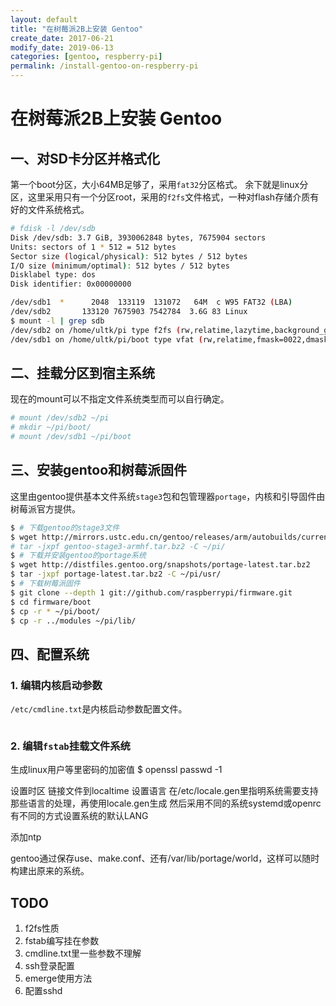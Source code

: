 ```yaml
---
layout: default
title: "在树莓派2B上安装 Gentoo"
create_date: 2017-06-21
modify_date: 2019-06-13
categories: [gentoo, respberry-pi]
permalink: /install-gentoo-on-respberry-pi
---
```


# 在树莓派2B上安装 Gentoo

## 一、对SD卡分区并格式化

第一个boot分区，大小64MB足够了，采用`fat32`分区格式。
余下就是linux分区，这里采用只有一个分区root，采用的`f2fs`文件格式，一种对flash存储介质有好的文件系统格式。
```bash
# fdisk -l /dev/sdb
Disk /dev/sdb: 3.7 GiB, 3930062848 bytes, 7675904 sectors
Units: sectors of 1 * 512 = 512 bytes
Sector size (logical/physical): 512 bytes / 512 bytes
I/O size (minimum/optimal): 512 bytes / 512 bytes
Disklabel type: dos
Disk identifier: 0x00000000

/dev/sdb1  *      2048  133119  131072   64M  c W95 FAT32 (LBA)
/dev/sdb2       133120 7675903 7542784  3.6G 83 Linux
$ mount -l | grep sdb
/dev/sdb2 on /home/ultk/pi type f2fs (rw,relatime,lazytime,background_gc=on,user_xattr,acl,inline_data,inline_dentry,flush_merge,extent_cache,mode=adaptive,active_logs=6)
/dev/sdb1 on /home/ultk/pi/boot type vfat (rw,relatime,fmask=0022,dmask=0022,codepage=437,iocharset=iso8859-1,shortname=mixed,errors=remount-ro)
```

## 二、挂载分区到宿主系统

现在的mount可以不指定文件系统类型而可以自行确定。
```bash
# mount /dev/sdb2 ~/pi
# mkdir ~/pi/boot/
# mount /dev/sdb1 ~/pi/boot
```

## 三、安装gentoo和树莓派固件

这里由gentoo提供基本文件系统`stage3`包和包管理器`portage`，内核和引导固件由树莓派官方提供。
```bash
$ # 下载gentoo的stage3文件
$ wget http://mirrors.ustc.edu.cn/gentoo/releases/arm/autobuilds/current-stage3-armv7a_hardfp/stage3-armv7a_hardfp-20161129.tar.bz2 -O gentoo-stage3-armhf.tar.bz2
# tar -jxpf gentoo-stage3-armhf.tar.bz2 -C ~/pi/
$ # 下载并安装gentoo的portage系统
$ wget http://distfiles.gentoo.org/snapshots/portage-latest.tar.bz2
$ tar -jxpf portage-latest.tar.bz2 -C ~/pi/usr/
$ # 下载树莓派固件
$ git clone --depth 1 git://github.com/raspberrypi/firmware.git
$ cd firmware/boot
$ cp -r * ~/pi/boot/
$ cp -r ../modules ~/pi/lib/
```

## 四、配置系统

### 1. 编辑内核启动参数

`/etc/cmdline.txt`是内核启动参数配置文件。
```txt
```

### 2. 编辑`fstab`挂载文件系统

生成linux用户等里密码的加密值
$ openssl passwd -1

设置时区
 链接文件到localtime
设置语言
 在/etc/locale.gen里指明系统需要支持那些语言的处理，再使用locale.gen生成
然后采用不同的系统systemd或openrc有不同的方式设置系统的默认LANG

添加ntp

gentoo通过保存use、make.conf、还有/var/lib/portage/world，这样可以随时构建出原来的系统。

## TODO

1. f2fs性质
2. fstab编写挂在参数
3. cmdline.txt里一些参数不理解
4. ssh登录配置
5. emerge使用方法
6. 配置sshd
